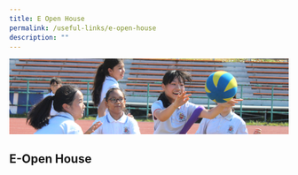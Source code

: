 ```yaml
---
title: E Open House
permalink: /useful-links/e-open-house
description: ""
---
```

![](/images/subpage.jpg)

##  E-Open House